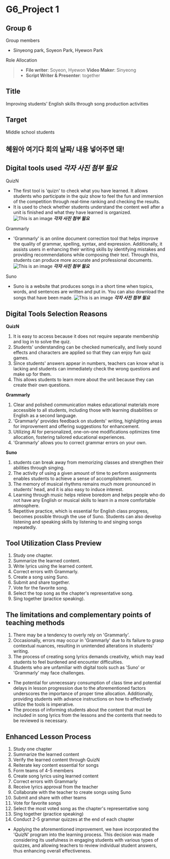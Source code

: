 # G6_Project 1

## Group 6
Group members
- Sinyeong park, Soyeon Park, Hyewon Park 

Role Allocation
>* **File writer**: Soyeon, Hyewon
> **Video Maker**: Sinyeong
>* **Script Writer & Presenter**: together


## Title
Improving students' English skills through song production activities


## Target
Middle school students

## 혜원아 여기다 회의 날짜/ 내용 넣어주면 돼!


## Digital tools used  *__각자 사진 첨부 필요__*
 QuizN
- The first tool is 'quizn' to check what you have learned. It allows students who participate in the quiz show to feel the fun and immersion of the competition through real-time ranking and checking the results. 
- It is used to check whether students understand the content well after a unit is finished and what they have learned is organized.
![This is an image](/path/to/image.jpg)  *__각자 사진 첨부 필요__*

 Grammarly
- 'Grammarly' is an online document correction tool that helps improve the quality of grammar, spelling, syntax, and expression. Additionally, it assists users in enhancing their writing skills by identifying mistakes and providing recommendations while composing their text. Through this, students can produce more accurate and professional documents.
![This is an image](/path/to/image.jpg)   *__각자 사진 첨부 필요__*

 Suno
- Suno is a website that produces songs in a short time when topics, words, and sentences are written and put in. You can also download the songs that have been made.
![This is an image](/path/to/image.jpg)   *__각자 사진 첨부 필요__*


## Digital Tools Selection Reasons 
__QuizN__
1) It is easy to access because it does not require separate membership and log in to solve the quiz. 
2) Students' understanding can be checked numerically, and lively sound effects and characters are applied so that they can enjoy fun quiz games. 
3) Since students' answers appear in numbers, teachers can know what is lacking and students can immediately check the wrong questions and make up for them. 
4) This allows students to learn more about the unit because they can create their own questions.


__Grammarly__
1) Clear and polished communication makes educational materials more accessible to all students, including those with learning disabilities or English as a second language.  
2) 'Grammarly' provides feedback on students' writing, highlighting areas for improvement and offering suggestions for enhancement. 
3) Utilizing AI for personalized, one-on-one modifications optimizes time allocation, fostering tailored educational experiences. 
4) 'Grammarly' allows you to correct grammar errors on your own.


__Suno__
1) students can break away from memorizing classes and strengthen their abilities through singing. 
2) The activity of using a given amount of time to perform assignments enables students to achieve a sense of accomplishment.
3) The memory of musical rhythms remains much more pronounced in students' head, and it is also easy to induce interest.
4)  Learning through music helps relieve boredom and helps people who do not have any English or musical skills to learn in a more comfortable atmosphere.
5)  Repetitive practice, which is essential for English class progress, becomes possible through the use of Suno. Students can also develop listening and speaking skills by listening to and singing songs repeatedly.


## Tool Utilization Class Preview
1. Study one chapter.
2. Summarize the learned content.
3. Write lyrics using the learned content.
4. Correct errors with Grammarly.
5. Create a song using Suno.
6. Submit and share together.
7. Vote for the favorite song.
8. Select the top song as the chapter's representative song.
9. Sing together (practice speaking).


## The limitations and complementary points of teaching methods
1) There may be a tendency to overly rely on 'Grammarly'.
2) Occasionally, errors may occur in 'Grammarly' due to its failure to grasp contextual nuances, resulting in unintended alterations in students' writing.
3) The process of creating song lyrics demands creativity, which may lead students to feel burdened and encounter difficulties.
4) Students who are unfamiliar with digital tools such as 'Suno' or 'Grammarly' may face challenges.

- The potential for unnecessary consumption of class time and potential delays in lesson progression due to the aforementioned factors underscores the importance of proper time allocation. Additionally, providing students with advance instructions on how to effectively utilize the tools is imperative.
- The process of informing students about the content that must be included in song lyrics from the lessons and the contents that needs to be reviewed is necessary.


## Enhanced Lesson Process
1. Study one chapter
2. Summarize the learned content
3. Verify the learned content through QuizN
4. Reiterate key content essential for songs
5. Form teams of 4-5 members
6. Create song lyrics using learned content
7. Correct errors with Grammarly
8. Receive lyrics approval from the teacher
9. Collaborate with the teacher to create songs using Suno
10. Submit and share with other teams
11. Vote for favorite songs
12. Select the most voted song as the chapter's representative song
13. Sing together (practice speaking)
14. Conduct 2-5 grammar quizzes at the end of each chapter

- Applying the aforementioned improvement, we have incorporated the 'QuizN' program into the learning process. This decision was made considering its usefulness in engaging students with various types of quizzes, and allowing teachers to review individual student answers, thus enhancing overall effectiveness.
